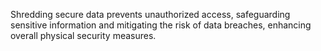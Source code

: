 Shredding secure data prevents unauthorized access, safeguarding sensitive information and mitigating the risk of data breaches, enhancing overall physical security measures.